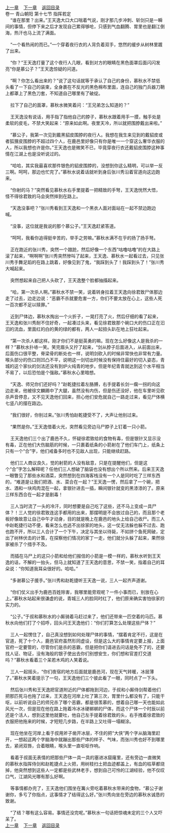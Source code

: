
[上一章](https://github.com/xiaominghe2014/spider_book/blob/master/book/缺月梧桐/第17章.md)&nbsp;&nbsp;&nbsp;&nbsp;[下一章](https://github.com/xiaominghe2014/spider_book/blob/master/book/缺月梧桐/第19章.md)&nbsp;&nbsp;&nbsp;&nbsp;[返回目录](https://github.com/xiaominghe2014/spider_book/blob/master/book/缺月梧桐/README.md)
<br />卷一 青山朝阳 第十七节 指挥若定<br />&nbsp;&nbsp;&nbsp;&nbsp;“谁在那里？出来。”王天逸大口大口喘着气说，刚才那几步冲刺、斩剑只是一瞬间的事情，但停下来之后才发现自己累得够呛，只感到气血翻腾、胃里也是翻江倒海，热汗也马上流了满面。<br /><br />&nbsp;&nbsp;&nbsp;&nbsp;“一个看热闹的而已。”一个穿着夜行衣的人背负着双手，悠然的缓步从树林里踱了出来。<br /><br />&nbsp;&nbsp;&nbsp;&nbsp;“你？”王天逸打量了这个夜行人几眼，看到对方的眼睛在黑色面罩后面闪闪发亮“你是慕公子？”王天逸惊疑的问道。<br /><br />&nbsp;&nbsp;&nbsp;&nbsp;“啊？你怎么看出来的？”说了这句话就等于承认了自己的身份，慕秋水不禁低头看了一下自己的装束，全身裹在不反光的黑色棉布里面，连自己的独门兵器刀鞘上都罩上了黑色刀套，不知道自己哪里有了破绽。<br /><br />&nbsp;&nbsp;&nbsp;&nbsp;拉下了自己的面罩，慕秋水微笑着问：“王兄弟怎么知道的？”<br /><br />&nbsp;&nbsp;&nbsp;&nbsp;王天逸没有说话，用手指了指他自己的脖子，慕秋水跟着用手一摸，触手处是柔软的皮毛，不禁大笑起来：“原来如此啊。夜里天冷，所以就把围脖戴出来啦。”<br /><br />&nbsp;&nbsp;&nbsp;&nbsp;“慕公子，我第一次见到戴黑貂皮围脖的夜行人。我想在我生来见到的戴貂皮或者狐狸皮围脖的不超过四个人，在鹿邑里好像只有你是唯一一个穿这么奢华衣服的人，所以我想也许是你。”王天逸也是微笑不已，毕竟穿夜行衣还戴貂皮围脖这种事情在江湖上也是没听说过的。<br /><br />&nbsp;&nbsp;&nbsp;&nbsp;“哈哈，其实我最喜欢那件银色的貂皮围脖的，没想到你这么精明，可以举一反三啊。呵呵，那边也忙完了。”慕秋水说着话就听到身后张川秀沿着官道向这边跑来。<br /><br />&nbsp;&nbsp;&nbsp;&nbsp;“你射的马？”突然看见慕秋水右手里提着一把精致的手弩，王天逸恍然大悟，怪不得徐君致的马会突然摔到在路上。<br /><br />&nbsp;&nbsp;&nbsp;&nbsp;“天逸没事吧？”张川秀看到王天逸和一个黑衣人面对面站在一起不禁边跑边喊。<br /><br />&nbsp;&nbsp;&nbsp;&nbsp;“没事，这位就是我说的那个慕公子。”王天逸赶紧答道。<br /><br />&nbsp;&nbsp;&nbsp;&nbsp;“呵呵，我看你追得挺辛苦的，举手之劳嘛。”慕秋水满不在乎的扬了扬手弩。<br /><br />&nbsp;&nbsp;&nbsp;&nbsp;正在跑近的张川秀，突然一个踉跄，然后好像一个东西“咕噜咕噜”的在大路上滚了起来，“啊啊啊”张川秀突然惨叫了起来，王天逸、慕秋水一起看过去，只见张川秀手舞足蹈的在路上跳着，好像见到了鬼，“我踩到头了！我踩到头了！”张川秀大喊起来。<br /><br />&nbsp;&nbsp;&nbsp;&nbsp;突然想起来自己把人头砍了，王天逸整个脸都抽搐起来。<br /><br />&nbsp;&nbsp;&nbsp;&nbsp;“哈，第一次杀人啊。”慕秋水不禁一笑，说着转身拉着王天逸向徐君致尸体那边走了过去，边走边说：“恶霸不杀就要危害一方，你们不要太放在心上，这些人死一百次都不足以赎罪。”<br /><br />&nbsp;&nbsp;&nbsp;&nbsp;近到尸体边，慕秋水掏出一个火折子，一晃打亮了火，然后仔细的看了起来，王天逸和张川秀耐不住好奇，一起凑过头来，看见徐君致那个碗口大的伤口正在汩汩的流血，里面红的白的黄的绿的都有，两人一起扭头趴在地上狂吐起来。<br /><br />&nbsp;&nbsp;&nbsp;&nbsp;“第一次杀人都这样。刚才你们不是挺英勇的嘛。现在怎么好像这人是我杀的一样？”慕秋水扑哧一笑。笑完眉头又拧了起来，“剑从脖子后面进入，从前面出来，后面伤口很平整，脊梁骨的断处也一样，说明剑砍入的时候非常快也非常有力量。喉头部分的伤口则凹凸不平，说明这一剑切出时候没有保持住最好的切入姿态，青城的这个家伙的剑法还没有到炉火纯青的地步。但是年纪青青就达到这个水平相当不易了，以后恐怕是个强敌。”慕秋水心里暗想。<br /><br />&nbsp;&nbsp;&nbsp;&nbsp;“天逸、师兄你们还好吗？”赵乾捷拉着左胳膊，右手提着长剑一瘸一拐的向这边走来，他被徐文麟踢中了大腿，虽然没有内伤，但是伤还没好，他在车里听见砍杀声音停息，又不见天逸他们回来，担心他们安危就自己一路走过来，看见尸体横七竖八的摆在路边。<br /><br />&nbsp;&nbsp;&nbsp;&nbsp;“我们很好，你别过来。”张川秀怕赵乾捷受不了，大声让他别过来。<br /><br />&nbsp;&nbsp;&nbsp;&nbsp;“果然是你。”王天逸借着火光，突然看见旁边马尸脖子上钉着一只小箭。<br /><br />&nbsp;&nbsp;&nbsp;&nbsp;王天逸他们三个出了鹿邑不久，怀疑徐君致给的食物有毒，但是银针又显示没有毒，正在他们大伤脑筋的时候，一只裹着纸条的小箭射在了他们车门上，纸条上只有一个“合”字，他们戒备多时也不见敌人出现，只能继续赶路。<br /><br />&nbsp;&nbsp;&nbsp;&nbsp;他们三人商议良久，觉的射箭的人没有敌意，只是在提醒他们，但是这个“合”字怎么解释呢？任他们三人想破了脑袋也没有想出个所以然来。后来王天逸一眼瞥见了那些水和酒菜，突然想到在四海客栈没有一个人是同时吃了三样东西的，“难道是让我们把酒、水、菜合在一起？”王天逸一愣，然后拿了一个碗，把水、酒和一块鸡肉混在一起，拿银针进去一插，瞬间银针就变的黑漆漆的了。原来三样东西合在一起才是剧毒！<br /><br />&nbsp;&nbsp;&nbsp;&nbsp;三人当时流了一头的冷汗，同时想要是自己吃了这些，还不马上变成一具尸体？！三人觉的徐君致连这手都用的出来，那摆明是不会放过自己的，而且那个老板好像故意让自己中午才动身，目的就是晚上在鹿邑的地头上给自己收尸。而三人中赵乾捷行动不便，看来怎么也逃不出徐家的地头，这一仗无法躲也躲不过去、跑也跑不开，所以三人合计了一个下午，决定与其坐以待毙，不如拼个鱼死网破，定出了树林伏击的计策，在探察他们情况的家丁一走，他们就分头躲了起来，果然徐家被杀了个措手不及。<br /><br />&nbsp;&nbsp;&nbsp;&nbsp;而插在马尸上的这只小箭和给他们报信的小箭是一模一样的，慕秋水听到王天逸的话，不解的一抬头，但马上就知道了王天逸的意思，不禁一笑，指着自己的耳朵说：“你知道我耳朵很好的。哈哈。”<br /><br />&nbsp;&nbsp;&nbsp;&nbsp;“多谢慕公子援手。”张川秀和赵乾捷听王天逸一说，三人一起齐声道谢。<br /><br />&nbsp;&nbsp;&nbsp;&nbsp;“你们仗义出手为鹿邑百姓除害，我哪里能旁观呢？一件小事而已，别放在心上。”慕秋水站起来很谦虚的说，青城三人的脸同时红了，他们原来确实害怕徐家的实力的。<br /><br />&nbsp;&nbsp;&nbsp;&nbsp;“公子。”于叔和慕秋水的小厮骑着马赶过来了，他们还带来一匹空着的马匹。慕秋水向他们打了个招呼，回头问王天逸他们：“你们打算怎么处理这些尸体？”<br /><br />&nbsp;&nbsp;&nbsp;&nbsp;三人一起愣住了，自己真没想到如何处理尸体的事情，“摆着肯定不行，这是在官道，死了十个人，鹿邑官府虽然形同虚设，但是这么大的事情肯定要上报，上面官府一定要管的，尽管你们是杀的恶霸，但是把你们请进去问话是免不了的，还要找人证、物证，没有海般的银子使出去你们别想安生，你们想和官差打交道吗？”慕秋水看着三个呆若木鸡的人笑着说。<br /><br />&nbsp;&nbsp;&nbsp;&nbsp;三人一起摇头，“你们夜宿的地方后面就是鹿邑河，现在天气转暖，冰层薄了。”慕秋水笑着提示了一句，王天逸他们三个彼此看了一眼，同时点了一下头。<br /><br />&nbsp;&nbsp;&nbsp;&nbsp;然后张川秀和王天逸把官道附近的尸体都拖到河边，于叔和小厮侍剑帮着他们把那匹死马也拖了过来，王天逸在河岸上吐了第三次，胃里什么都没有了，只能干呕，以前听说自己的师兄杀了哪个恶霸，都是很羡慕的，想着自己哪一天也能如此风光一次，但是现在他在路上拖着冷冰冰硬梆梆的尸体，而这个尸体一个时辰以前还是个活人，想到这里他就要吐，他自己左手提着徐君致的头，右手拽着徐君致的衣服把他拖来的时候，才短短几步路，在半路上又吐得一塌糊涂。<br /><br />&nbsp;&nbsp;&nbsp;&nbsp;现在他坐在河岸上看于叔用斧子凿开冰层，不住的把“大侠”两个字从脑海里赶开，一想起这两个字脑海中就蹦出那些尸体的样子、气味，而张川秀也好不到哪里去，紧闭双唇，合着眼睛，喉头里一直呕呕作响。<br /><br />&nbsp;&nbsp;&nbsp;&nbsp;看着于叔面无表情的把那些尸体一具一具的塞进冰窟窿里，还有旁边一直微笑的慕秋水指挥侍剑和赵乾捷点上火把，用树枝扫土把血迹都盖上，有血的枯草都烧掉，他突然想到这些人一定都是些武林老手，想到自己可怜的江湖经验，他不仅叹口气，江湖风光哪有那么好啊。<br /><br />&nbsp;&nbsp;&nbsp;&nbsp;等事情都办完了，王天逸他们围坐在篝火旁吃着慕秋水带来的食物，“慕公子谢谢你，多亏了你指点，这事情才了结得这么好。”张川秀向坐在旁边的慕秋水诚恳的致谢。<br /><br />&nbsp;&nbsp;&nbsp;&nbsp;“了结？哪有这么容易。事情还没完呢。”慕秋水一句话把惊魂未定的三个人又吓呆了。 <br />
[上一章](https://github.com/xiaominghe2014/spider_book/blob/master/book/缺月梧桐/第17章.md)&nbsp;&nbsp;&nbsp;&nbsp;[下一章](https://github.com/xiaominghe2014/spider_book/blob/master/book/缺月梧桐/第19章.md)&nbsp;&nbsp;&nbsp;&nbsp;[返回目录](https://github.com/xiaominghe2014/spider_book/blob/master/book/缺月梧桐/README.md)
